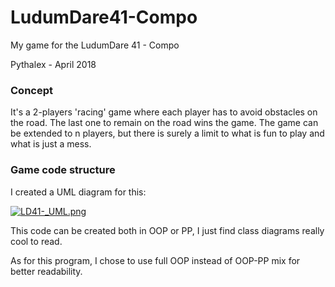 # LudumDare41-Compo
My game for the LudumDare 41 - Compo

Pythalex - April 2018


### Concept
It's a 2-players 'racing' game where each player has to avoid obstacles on the road.
The last one to remain on the road wins the game.
The game can be extended to n players, but there is surely a limit to what is fun to play and
what is just a mess.

### Game code structure
I created a UML diagram for this:

[![LD41-_UML.png](https://s14.postimg.cc/gryykhjkx/LD41-_UML.png)](https://postimg.cc/image/gryykhjkt/)

This code can be created both in OOP or PP, I just find class diagrams really cool to read.

As for this program, I chose to use full OOP instead of OOP-PP mix for better readability.